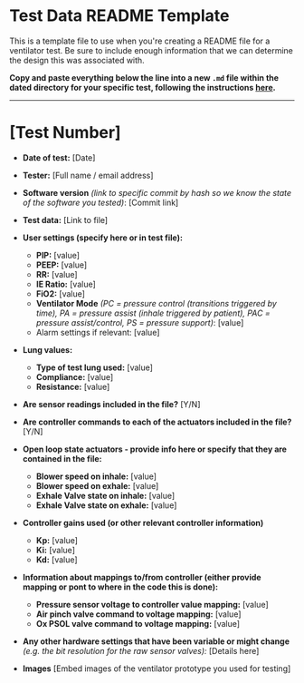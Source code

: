 # Test Data README Template

This is a template file to use when you're creating a README file for a ventilator test. Be sure to include enough information that we can determine the design this was associated with.

**Copy and paste everything below the line into a new `.md` file within the dated directory for your specific test, following the instructions [here](README.md).**

-----------------------------

# [Test Number]

* **Date of test:** [Date]

* **Tester:** [Full name / email address]

* **Software version** *(link to specific commit by hash so we know the state of the software you tested)*: [Commit link]

* **Test data:** [Link to file]

* **User settings (specify here or in test file):**
    * **PIP:** [value]
    * **PEEP:** [value]
    * **RR:** [value]
    * **IE Ratio:** [value]
    * **FiO2:** [value]
    * **Ventilator Mode** *(PC = pressure control (transitions triggered by time), PA = pressure assist (inhale triggered by patient), PAC = pressure assist/control, PS = pressure support)*: [value]
    * Alarm settings if relevant: [value]

* **Lung values:**
    * **Type of test lung used:** [value]
    * **Compliance:** [value]
    * **Resistance:** [value]

* **Are sensor readings included in the file?** [Y/N]

* **Are controller commands to each of the actuators included in the file?** [Y/N]

* **Open loop state actuators - provide info here or specify that they are contained in the file:**
    * **Blower speed on inhale:** [value]
    * **Blower speed on exhale:** [value]
    * **Exhale Valve state on inhale:** [value]
    * **Exhale Valve state on exhale:** [value]

* **Controller gains used (or other relevant controller information)**
    * **Kp:** [value]
    * **Ki:** [value]
    * **Kd:** [value]

* **Information about mappings to/from controller (either provide mapping or pont to where in the code this is done):**
    * **Pressure sensor voltage to controller value mapping:** [value]
    * **Air pinch valve command to voltage mapping:** [value]
    * **Ox PSOL valve command to voltage mapping:** [value]

* **Any other hardware settings that have been variable or might change** *(e.g. the bit resolution for the raw sensor valves):* [Details here]

* **Images** 
[Embed images of the ventilator prototype you used for testing]
